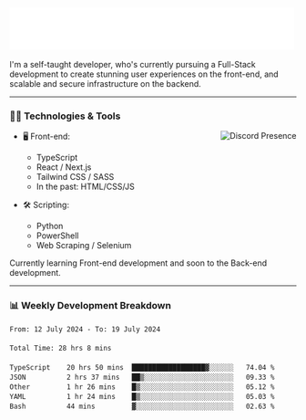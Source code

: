 <img src="assets/wave.svg" alt=":wave:" />

I'm a self-taught developer, who's currently pursuing a Full-Stack development to create stunning user experiences on the front-end, and scalable and secure infrastructure on the backend.

---

### 🧑‍💻 Technologies & Tools

<a href="https://discord.com/users/414304208649453568" target="_blank" rel="nofollow">
   <img src="https://lanyard-profile-readme.vercel.app/api/414304208649453568?idleMessage=Probably%20doing%20something%20else..." alt="Discord Presence" align="right">
</a>

- 🖥️ Front-end:

  - TypeScript
  - React / Next.js
  - Tailwind CSS / SASS
  - In the past: HTML/CSS/JS

- 🛠 Scripting:

  - Python
  - PowerShell
  - Web Scraping / Selenium

Currently learning Front-end development and soon to the Back-end development.

---

### 📊 Weekly Development Breakdown

<!-- ![ccrsxx's GitHub Stats](https://github-readme-stats.vercel.app/api?username=ccrsxx&count_private=true&theme=tokyonight) -->
<!-- ![ccrsxx's Top Langs](https://github-readme-stats.vercel.app/api/top-langs/?username=ccrsxx&hide=lua,java,html&theme=tokyonight) -->

<!--START_SECTION:waka-->

```txt
From: 12 July 2024 - To: 19 July 2024

Total Time: 28 hrs 8 mins

TypeScript    20 hrs 50 mins  ██████████████████▓░░░░░░   74.04 %
JSON          2 hrs 37 mins   ██▒░░░░░░░░░░░░░░░░░░░░░░   09.33 %
Other         1 hr 26 mins    █▒░░░░░░░░░░░░░░░░░░░░░░░   05.12 %
YAML          1 hr 24 mins    █▒░░░░░░░░░░░░░░░░░░░░░░░   05.03 %
Bash          44 mins         ▓░░░░░░░░░░░░░░░░░░░░░░░░   02.63 %
```

<!--END_SECTION:waka-->
